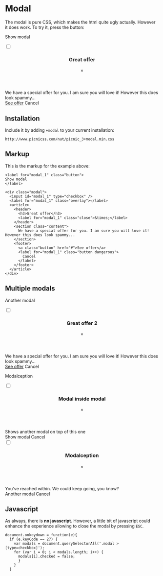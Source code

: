 # Modal

The modal is pure CSS, which makes the html quite ugly actually. However it does work. To try it, press the button:

<p>

<label for="modal_1" class="button">
Show modal
</label>

<div class="modal">
  <input id="modal_1" type="checkbox" />
  <label for="modal_1" class="overlay"></label>
  <article>
    <header>
      <h3>Great offer</h3>
      <label for="modal_1" class="close">&times;</label>
    </header>
    <section class="content">
      We have a special offer for you. I am sure you will love it! However this does look spammy...
    </section>
    <footer>
      <a class="button" href="#">See offer</a>
      <label for="modal_1" class="button dangerous">
        Cancel
      </label>
    </footer>
  </article>
</div>

</p>


## Installation

Include it by adding `+modal` to your current installation:

    http://www.picnicss.com/nut/picnic_3+modal.min.css



## Markup

This is the markup for the example above:

    <label for="modal_1" class="button">
    Show modal
    </label>

    <div class="modal">
      <input id="modal_1" type="checkbox" />
      <label for="modal_1" class="overlay"></label>
      <article>
        <header>
          <h3>Great offer</h3>
          <label for="modal_1" class="close">&times;</label>
        </header>
        <section class="content">
          We have a special offer for you. I am sure you will love it! However this does look spammy...
        </section>
        <footer>
          <a class="button" href="#">See offer</a>
          <label for="modal_1" class="button dangerous">
            Cancel
          </label>
        </footer>
      </article>
    </div>


## Multiple modals

<p>
  <label for="modal_2" class="button">
    Another modal
  </label>
</p>

<div class="modal">
  <input id="modal_2" type="checkbox" />
  <label for="modal_2" class="overlay"></label>
  <article>
    <header>
      <h3>Great offer 2</h3>
      <label for="modal_2" class="close">&times;</label>
    </header>
    <section class="content">
      We have a special offer for you. I am sure you will love it! However this does look spammy...
    </section>
    <footer>
      <a class="button" href="#">See offer</a>
      <label for="modal_2" class="button dangerous">
        Cancel
      </label>
    </footer>
  </article>
</div>

<p>
  <label for="modal_3" class="button">
    Modalception
  </label>
</p>

<div class="modal">
  <input id="modal_3" type="checkbox" />
  <label for="modal_3" class="overlay"></label>
  <article>
    <header>
      <h3>Modal inside modal</h3>
      <label for="modal_3" class="close">&times;</label>
    </header>
    <section class="content">
      Shows another modal on top of this one
      </label>
    </section>
    <footer>
      <label for="modal_4" class="button">
        Show modal
      </label>
      <label for="modal_3" class="button dangerous">
        Cancel
      </label>
    </footer>
  </article>
</div>


<div class="modal">
  <input id="modal_4" type="checkbox" />
  <label for="modal_4" class="overlay"></label>
  <article>
    <header>
      <h3>Modalception</h3>
      <label for="modal_4" class="close">&times;</label>
    </header>
    <section class="content">
      You've reached within. We could keep going, you know?
    </section>
    <footer>
      <label for="modal_2" class="button">
        Another modal
      </label>
      <label for="modal_4" class="button dangerous">
        Cancel
      </label>
    </footer>
  </article>
</div>



## Javascript

As always, there is **no javascript**. However, a little bit of javascript could enhance the experience allowing to close the modal by pressing `ESC`.

<script>
  document.onkeydown = function(e){
    if (e.keyCode == 27) {
      var modals = document.querySelectorAll('.modal > [type=checkbox]');
      for (var i = 0; i < modals.length; i++) {
        modals[i].checked = false;
        }
      }
    }
</script>

    document.onkeydown = function(e){
      if (e.keyCode == 27) {
        var modals = document.querySelectorAll('.modal > [type=checkbox]');
        for (var i = 0; i < modals.length; i++) {
          modals[i].checked = false;
          }
        }
      }




